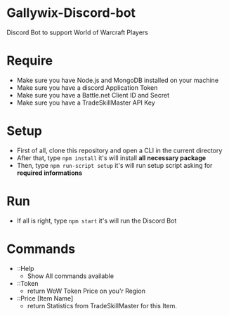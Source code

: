 # Gallywix-Discord-bot
Discord Bot to support World of Warcraft Players

# Require
- Make sure you have Node.js and MongoDB installed on your machine
- Make sure you have a discord Application Token
- Make sure you have a Battle.net Client ID and Secret
- Make sure you have a TradeSkillMaster API Key

# Setup
- First of all, clone this repository and open a CLI in the current directory
- After that, type ```npm install``` it's will install **all necessary package**
- Then, type ```npm run-script setup``` it's will run setup script asking for **required informations**

# Run
- If all is right, type ```npm start``` it's will run the Discord Bot

# Commands
- ::Help
  - Show All commands available
- ::Token
  - return WoW Token Price on you'r Region
- ::Price [Item Name]
  - return Statistics from TradeSkillMaster for this Item.
